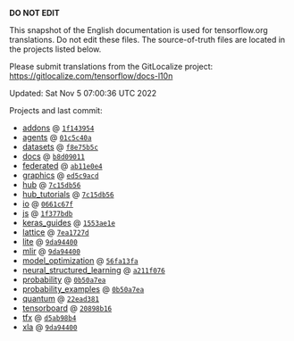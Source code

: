 __DO NOT EDIT__

This snapshot of the English documentation is used for tensorflow.org
translations. Do not edit these files. The source-of-truth files are located in
the projects listed below.

Please submit translations from the GitLocalize project: https://gitlocalize.com/tensorflow/docs-l10n

Updated: Sat Nov  5 07:00:36 UTC 2022

Projects and last commit:

- [addons](https://github.com/tensorflow/addons/tree/master/docs) @ <a href='https://github.com/tensorflow/addons/commit/1f14395415deb3e2dc94da6528ba461ea50c3bfb'><code>1f143954</code></a>
- [agents](https://github.com/tensorflow/agents/tree/master/docs) @ <a href='https://github.com/tensorflow/agents/commit/01c5c40a0229a6745f1fb76a851abc14ad136479'><code>01c5c40a</code></a>
- [datasets](https://github.com/tensorflow/datasets/tree/master/docs) @ <a href='https://github.com/tensorflow/datasets/commit/f8e75b5c7a96122bca7c5f35978121c7224b60b1'><code>f8e75b5c</code></a>
- [docs](https://github.com/tensorflow/docs/tree/master/site/en) @ <a href='https://github.com/tensorflow/docs/commit/b8d090113861d46bf007c087c089cb8442d41060'><code>b8d09011</code></a>
- [federated](https://github.com/tensorflow/federated/tree/main/docs) @ <a href='https://github.com/tensorflow/federated/commit/ab11e0e44efa64e1f72768ebdb0ae9872ccc2ca1'><code>ab11e0e4</code></a>
- [graphics](https://github.com/tensorflow/graphics/tree/master/tensorflow_graphics/g3doc) @ <a href='https://github.com/tensorflow/graphics/commit/ed5c9acd2e7b8d44bb23cc0120acea74fdbb77ea'><code>ed5c9acd</code></a>
- [hub](https://github.com/tensorflow/hub/tree/master/docs) @ <a href='https://github.com/tensorflow/hub/commit/7c15db56e1e8ff5c88a0583051fd4b579c7e81db'><code>7c15db56</code></a>
- [hub_tutorials](https://github.com/tensorflow/hub/tree/master/examples/colab) @ <a href='https://github.com/tensorflow/hub/commit/7c15db56e1e8ff5c88a0583051fd4b579c7e81db'><code>7c15db56</code></a>
- [io](https://github.com/tensorflow/io/tree/master/docs) @ <a href='https://github.com/tensorflow/io/commit/0661c67f8e7f9e33aca9179afbadee71dd48171c'><code>0661c67f</code></a>
- [js](https://github.com/tensorflow/tfjs-website/tree/master/docs) @ <a href='https://github.com/tensorflow/tfjs-website/commit/1f377bdbc3374a07e6e53b6673499c42a9f18879'><code>1f377bdb</code></a>
- [keras_guides](https://github.com/tensorflow/docs/tree/snapshot-keras/site/en/guide/keras) @ <a href='https://github.com/tensorflow/docs/commit/1553ae1e4a149be71703e2ee60173b3d1e0e8c00'><code>1553ae1e</code></a>
- [lattice](https://github.com/tensorflow/lattice/tree/master/docs) @ <a href='https://github.com/tensorflow/lattice/commit/7ea1727de1e0309eb324296bc445e0bf5c5c6d74'><code>7ea1727d</code></a>
- [lite](https://github.com/tensorflow/tensorflow/tree/master/tensorflow/lite/g3doc) @ <a href='https://github.com/tensorflow/tensorflow/commit/9da94400db4163594ae8ef2769b0204a290218ab'><code>9da94400</code></a>
- [mlir](https://github.com/tensorflow/tensorflow/tree/master/tensorflow/compiler/mlir/g3doc) @ <a href='https://github.com/tensorflow/tensorflow/commit/9da94400db4163594ae8ef2769b0204a290218ab'><code>9da94400</code></a>
- [model_optimization](https://github.com/tensorflow/model-optimization/tree/master/tensorflow_model_optimization/g3doc) @ <a href='https://github.com/tensorflow/model-optimization/commit/56fa13fa6c4404c3c57bdbd3cc3a9b5986e9266c'><code>56fa13fa</code></a>
- [neural_structured_learning](https://github.com/tensorflow/neural-structured-learning/tree/master/g3doc) @ <a href='https://github.com/tensorflow/neural-structured-learning/commit/a211f0762c3b71112b275cd05ff6d579f5316891'><code>a211f076</code></a>
- [probability](https://github.com/tensorflow/probability/tree/main/tensorflow_probability/g3doc) @ <a href='https://github.com/tensorflow/probability/commit/0b50a7ea5882e57a064b5d245359ed57a79493d7'><code>0b50a7ea</code></a>
- [probability_examples](https://github.com/tensorflow/probability/tree/main/tensorflow_probability/examples/jupyter_notebooks) @ <a href='https://github.com/tensorflow/probability/commit/0b50a7ea5882e57a064b5d245359ed57a79493d7'><code>0b50a7ea</code></a>
- [quantum](https://github.com/tensorflow/quantum/tree/master/docs) @ <a href='https://github.com/tensorflow/quantum/commit/22ead381acb6446d11b4be17e03d8a57fe59a429'><code>22ead381</code></a>
- [tensorboard](https://github.com/tensorflow/tensorboard/tree/master/docs) @ <a href='https://github.com/tensorflow/tensorboard/commit/20898b1685c90ad700f3e5adf8822e7e44550b61'><code>20898b16</code></a>
- [tfx](https://github.com/tensorflow/tfx/tree/master/docs) @ <a href='https://github.com/tensorflow/tfx/commit/d5ab98b431241e400e293d0bfafcd5680aa4992f'><code>d5ab98b4</code></a>
- [xla](https://github.com/tensorflow/tensorflow/tree/master/tensorflow/compiler/xla/g3doc) @ <a href='https://github.com/tensorflow/tensorflow/commit/9da94400db4163594ae8ef2769b0204a290218ab'><code>9da94400</code></a>

